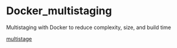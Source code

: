 # Docker_multistaging
Multistaging with Docker to reduce complexity, size, and build time

[multistage](sdl002/Docker_multistaging/Docs/multistaging.jpg)
